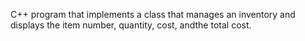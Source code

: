 C++ program that implements a class that manages an inventory and displays the item number, quantity, cost, andthe total cost.
